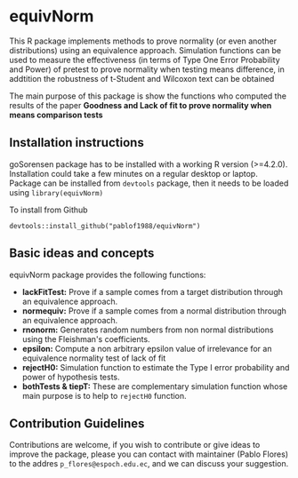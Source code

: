 # equivNorm
This R package implements methods to prove normality (or even another distributions) using an equivalence approach. Simulation functions can be used to measure the effectiveness (in terms of Type One Error Probability and Power) of pretest to prove normality when testing means difference, in addtition the robustness of t-Student and Wilcoxon text can be obtained

The main purpose of this package is show the functions who computed the results of the paper __Goodness and Lack of fit to prove normality when means comparison tests__


## Installation instructions
goSorensen package has to be installed with a working R version (>=4.2.0). Installation could take a few minutes on a regular desktop or laptop. Package can be installed from `devtools` package, then it needs to be loaded using `library(equivNorm)`


To install from Github

```{r}
devtools::install_github("pablof1988/equivNorm")
```

## Basic ideas and concepts
equivNorm package provides the following functions:

- **lackFitTest:** Prove if a sample comes from a target distribution through  an equivalence approach. 
- **normequiv:** Prove if a sample comes from a normal distribution through an equivalence approach.
- **rnonorm:** Generates random numbers from non normal distributions using the Fleishman's coefficients.
- **epsilon:** Compute a non arbitrary epsilon value of irrelevance for an equivalence normality test of lack of fit
- **rejectH0:** Simulation function to estimate the Type I error probability and power of hypothesis tests.
- **bothTests & tiepT:** These are complementary simulation function whose main purpose is to help to `rejectH0` function.

## Contribution Guidelines
Contributions are welcome, if you wish to contribute or give ideas to improve the package, please you can contact with maintainer (Pablo Flores) to the addres `p_flores@espoch.edu.ec`, and we can discuss your suggestion.
